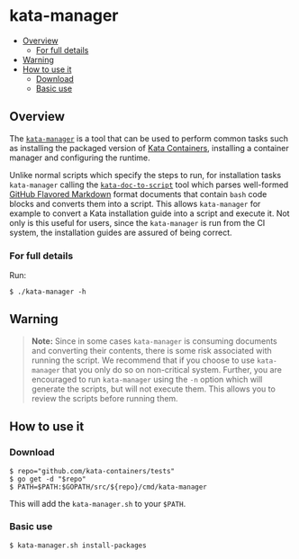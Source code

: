 # kata-manager

* [Overview](#overview)
    * [For full details](#for-full-details)
* [Warning](#warning)
* [How to use it](#how-to-use-it)
    * [Download](#download)
    * [Basic use](#basic-use)

## Overview

The [`kata-manager`](kata-manager.sh) is a tool that can be used to perform
common tasks such as installing the packaged version of [Kata
Containers](https://github.com/kata-containers), installing a container
manager and configuring the runtime.

Unlike normal scripts which specify the steps to run, for installation tasks
`kata-manager` calling the [`kata-doc-to-script`](/.ci/kata-doc-to-script.sh)
tool which parses well-formed [GitHub Flavored
Markdown](https://github.github.com/gfm) format documents that contain `bash`
code blocks and converts them into a script. This allows `kata-manager` for
example to convert a Kata installation guide into a script and execute it. Not
only is this useful for users, since the `kata-manager` is run from the CI
system, the installation guides are assured of being correct.

### For full details

Run:

```
$ ./kata-manager -h
```

## Warning

> **Note:** Since in some cases `kata-manager` is consuming documents and
> converting their contents, there is some risk associated with running the
> script. We recommend that if you choose to use `kata-manager` that you only
> do so on non-critical system. Further, you are encouraged to run
> `kata-manager` using the `-n` option which will generate the scripts, but
> will not execute them. This allows you to review the scripts before running
> them.

## How to use it

### Download

```
$ repo="github.com/kata-containers/tests"
$ go get -d "$repo"
$ PATH=$PATH:$GOPATH/src/${repo}/cmd/kata-manager
```

This will add the `kata-manager.sh` to your `$PATH`.

### Basic use

```
$ kata-manager.sh install-packages
```

